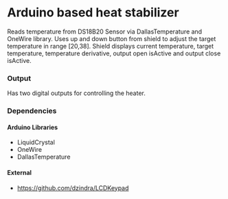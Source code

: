 # Arduino based heat stabilizer

Reads temperature from DS18B20 Sensor via DallasTemperature and OneWire library.
Uses up and down button from shield to adjust the target temperature
in range [20,38]. Shield displays current temperature, target temperature,
temperature derivative, output open isActive and output close isActive.

### Output

Has two digital outputs for controlling the heater.

### Dependencies
#### Arduino Libraries
- LiquidCrystal
- OneWire
- DallasTemperature
#### External
- https://github.com/dzindra/LCDKeypad